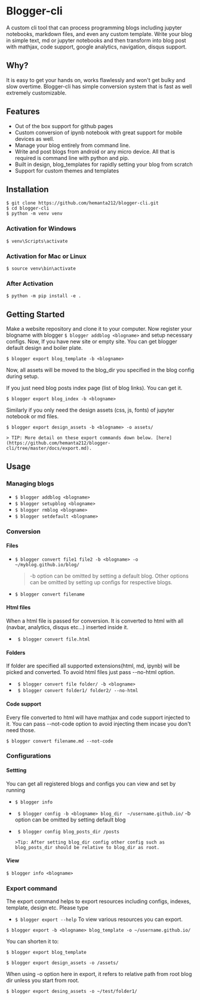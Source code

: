 # Blogger-cli 
A custom cli tool that can process programming blogs including jupyter notebooks, markdown files, and even any custom template. Write your blog in simple text, md or jupyter notebooks and then transform into blog post with mathjax, code support, google analytics, navigation, disqus support.

## Why?
It is easy to get your hands on, works flawlessly and won't get bulky and slow overtime.
Blogger-cli has simple conversion system that is fast as well extremely customizable. 

## Features
* Out of the box support for github pages 
* Custom conversion of ipynb notebook with great support for mobile devices as well.
* Manage your blog entirely from command line. 
* Write and post blogs from android or any micro device. All that is required is command line with python and pip.
* Built in design, blog_templates for rapidly setting your blog from scratch
* Support for custom themes and templates

## Installation
```
$ git clone https://github.com/hemanta212/blogger-cli.git
$ cd blogger-cli
$ python -m venv venv 
```

### Activation for Windows
```
$ venv\Scripts\activate
```
### Activation for Mac or Linux
```
$ source venv\bin\activate
```

### After Activation
```
$ python -m pip install -e .
```

## Getting Started
Make a website repository and clone it to your computer. Now register your blogname with blogger
```$ blogger addblog <blogname>```
and setup necessary configs. Now, If you have new site or empty site. You can get blogger default design and boiler plate.
```
$ blogger export blog_template -b <blogname> 
``` 
Now, all assets will be moved to the blog_dir you specified in the blog config during setup.

If you just need blog posts index page (list of blog links). You can get it.
```
$ blogger export blog_index -b <blogname>
```

Similarly if you only need the design assets (css, js, fonts) of jupyter notebook or md files.
```
$ blogger export design_assets -b <blogname> -o assets/  
```
    > TIP: More detail on these export commands down below. [here](https://github.com/hemanta212/blogger-cli/tree/master/docs/export.md).

## Usage 

### Managing blogs
* ```$ blogger addblog <blogname>```
* ```$ blogger setupblog <blogname>```
* ```$ blogger rmblog <blogname>```
* ```$ blogger setdefault <blogname>```

### Conversion

#### Files
* ```$ blogger convert file1 file2 -b <blogname> -o ~/myblog.github.io/blog/```
    > -b option can be omitted by setting a default blog. Other options can be omitted by setting up configs for respective blogs.  
* ``` $ blogger convert filename ```
 
#### Html files
When a html file is passed for conversion. It is converted to html with all (navbar, analytics, disqus etc...) inserted inside it.
* ``` $ blogger convert file.html```

#### Folders
If folder are specified all supported extensions(html, md, ipynb) will be picked and converted. To avoid html files just pass --no-html option.
* ``` $ blogger convert file folder/ -b <blogname>```
* ``` $ blogger convert folder1/ folder2/ --no-html```

#### Code support
Every file converted to html will have mathjax and code support injected to it. You can pass --not-code option to avoid injecting them incase you don't need those.
```
$ blogger convert filename.md --not-code 
```

### Configurations

#### Settting

You can get all registered blogs and configs you can view and set by running 
* ```$ blogger info```

* ``` $ blogger config -b <blogname> blog_dir  ~/username.github.io/```
-b option can be omitted by setting default blog

* ``` $ blogger config blog_posts_dir /posts```
      
      >Tip: After setting blog_dir config other config such as blog_posts_dir should be relative to blog_dir as root.
      
#### View
```
$ blogger info <blogname> 
```

### Export command
The export command helps to export resources including configs, indexes, template, design etc. Please type
* ``` $ blogger export --help ```
To view various resources you can export.

```
$ blogger export -b <blogname> blog_template -o ~/username.github.io/
```
You can shorten it to:
```
$ blogger export blog_template 
```
```
$ blogger export design_assets -o /assets/
```
When using -o option here in export, it refers to relative path from root blog dir unless you start from root.
```
$ blogger export desing_assets -o ~/test/folder1/
```
